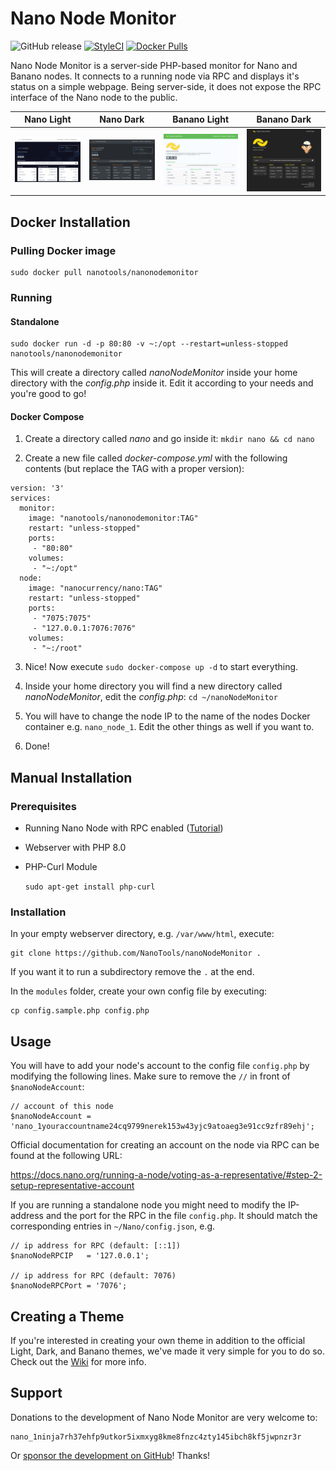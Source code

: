 # Nano Node Monitor

![GitHub release](https://img.shields.io/github/release/NanoTools/nanoNodeMonitor.svg?style=flat-square) [![StyleCI](https://styleci.io/repos/118352667/shield?branch=master)](https://styleci.io/repos/118352667) [![Docker Pulls](https://img.shields.io/docker/pulls/nanotools/nanonodemonitor.svg?style=flat-square)](https://hub.docker.com/r/nanotools/nanonodemonitor/)

Nano Node Monitor is a server-side PHP-based monitor for Nano and Banano nodes. It connects to a running node via RPC and displays it's status on a simple webpage. Being server-side, it does not expose the RPC interface of the Nano node to the public.

|Nano Light|Nano Dark|Banano Light|Banano Dark|
|-|-|-|-|
|![Light](.github/theme-preview/nano-light.png)|![Dark](.github/theme-preview/nano-dark.png)|![Banano](.github/theme-preview/banano-light.png)|![Banano Dark](.github/theme-preview/banano-dark.png)|

## Docker Installation

### Pulling Docker image

    sudo docker pull nanotools/nanonodemonitor

### Running

#### Standalone

    sudo docker run -d -p 80:80 -v ~:/opt --restart=unless-stopped nanotools/nanonodemonitor

This will create a directory called _nanoNodeMonitor_ inside your home directory with the _config.php_ inside it.
Edit it according to your needs and you're good to go!

#### Docker Compose

1. Create a directory called _nano_ and go inside it: `mkdir nano && cd nano`

2. Create a new file called _docker-compose.yml_ with the following contents (but replace the TAG with a proper version):

```
version: '3'
services:
  monitor:
    image: "nanotools/nanonodemonitor:TAG"
    restart: "unless-stopped"
    ports:
     - "80:80"
    volumes:
     - "~:/opt"
  node:
    image: "nanocurrency/nano:TAG"
    restart: "unless-stopped"
    ports:
     - "7075:7075"
     - "127.0.0.1:7076:7076"
    volumes:
     - "~:/root"
```
3. Nice! Now execute `sudo docker-compose up -d` to start everything.

4. Inside your home directory you will find a new directory called _nanoNodeMonitor_, edit the _config.php_: `cd ~/nanoNodeMonitor`

5. You will have to change the node IP to the name of the nodes Docker container e.g. `nano_node_1`. Edit the other things as well if you want to.

6. Done!

## Manual Installation

### Prerequisites

- Running Nano Node with RPC enabled ([Tutorial](https://docs.nano.org/running-a-node/node-setup/))
- Webserver with PHP 8.0
- PHP-Curl Module

    `sudo apt-get install php-curl`

### Installation

In your empty webserver directory, e.g. `/var/www/html`, execute:

    git clone https://github.com/NanoTools/nanoNodeMonitor .

If you want it to run a subdirectory remove the `.` at the end.

In the `modules` folder, create your own config file by executing:

    cp config.sample.php config.php

## Usage

You will have to add your node's account to the config file `config.php` by modifying the following lines. Make sure to remove the `//` in front of `$nanoNodeAccount`:

```
// account of this node
$nanoNodeAccount = 'nano_1youraccountname24cq9799nerek153w43yjc9atoaeg3e91cc9zfr89ehj';
```

Official documentation for creating an account on the node via RPC can be found at the following URL:

https://docs.nano.org/running-a-node/voting-as-a-representative/#step-2-setup-representative-account

If you are running a standalone node you might need to modify the IP-address and the port for the RPC in the file `config.php`. It should match the corresponding entries in `~/Nano/config.json`, e.g.

```
// ip address for RPC (default: [::1])
$nanoNodeRPCIP   = '127.0.0.1';

// ip address for RPC (default: 7076)
$nanoNodeRPCPort = '7076';
```

## Creating a Theme

If you're interested in creating your own theme in addition to the official Light,  Dark, and Banano themes, we've made it very simple for you to do so. Check out the [Wiki](https://github.com/NanoTools/nanoNodeMonitor/wiki/Create-a-theme) for more info.

## Support

Donations to the development of Nano Node Monitor are very welcome to:

    nano_1ninja7rh37ehfp9utkor5ixmxyg8kme8fnzc4zty145ibch8kf5jwpnzr3r

Or [sponsor the development on GitHub](https://github.com/sponsors/BitDesert)! Thanks!
